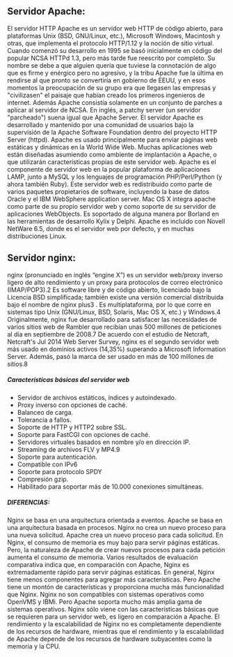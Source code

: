 ## Servidor Apache:

El servidor HTTP Apache es un servidor web HTTP de código abierto, para plataformas Unix (BSD, GNU/Linux, etc.), Microsoft Windows, Macintosh y otras, que implementa el protocolo HTTP/1.12 y la noción de sitio virtual. Cuando comenzó su desarrollo en 1995 se basó inicialmente en código del popular NCSA HTTPd 1.3, pero más tarde fue reescrito por completo. Su nombre se debe a que alguien quería que tuviese la connotación de algo que es firme y enérgico pero no agresivo, y la tribu Apache fue la última en rendirse al que pronto se convertiría en gobierno de EEUU, y en esos momentos la preocupación de su grupo era que llegasen las empresas y "civilizasen" el paisaje que habían creado los primeros ingenieros de internet. Además Apache consistía solamente en un conjunto de parches a aplicar al servidor de NCSA. En inglés, a patchy server (un servidor "parcheado") suena igual que Apache Server.
El servidor Apache es desarrollado y mantenido por una comunidad de usuarios bajo la supervisión de la Apache Software Foundation dentro del proyecto HTTP Server (httpd).
Apache es usado principalmente para enviar páginas web estáticas y dinámicas en la World Wide Web. Muchas aplicaciones web están diseñadas asumiendo como ambiente de implantación a Apache, o que utilizarán características propias de este servidor web.
Apache es el componente de servidor web en la popular plataforma de aplicaciones LAMP, junto a MySQL y los lenguajes de programación PHP/Perl/Python (y ahora también Ruby).
Este servidor web es redistribuido como parte de varios paquetes propietarios de software, incluyendo la base de datos Oracle y el IBM WebSphere application server. Mac OS X integra apache como parte de su propio servidor web y como soporte de su servidor de aplicaciones WebObjects. Es soportado de alguna manera por Borland en las herramientas de desarrollo Kylix y Delphi. Apache es incluido con Novell NetWare 6.5, donde es el servidor web por defecto, y en muchas distribuciones Linux.

## Servidor nginx: 
nginx (pronunciado en inglés “engine X”) es un servidor web/proxy inverso ligero de alto rendimiento y un proxy para protocolos de correo electrónico (IMAP/POP3).2
Es software libre y de código abierto, licenciado bajo la Licencia BSD simplificada; también existe una versión comercial distribuida bajo el nombre de nginx plus3 . Es multiplataforma, por lo que corre en sistemas tipo Unix (GNU/Linux, BSD, Solaris, Mac OS X, etc.) y Windows.4
Originalmente, nginx fue desarrollado para satisfacer las necesidades de varios sitios web de Rambler que recibían unas 500 millones de peticiones al día en septiembre de 2008.7
De acuerdo con el estudio de Netcraft, Netcraft's Jul 2014 Web Server Survey, nginx es el segundo servidor web más usado en dominios activos (14,35%) superando a Microsoft Information Server. Además, pasó la marca de ser usado en más de 100 millones de sitios.8
##### Características básicas del servidor web
* Servidor de archivos estáticos, índices y autoindexado. 
* Proxy inverso con opciones de caché. 
* Balanceo de carga. 
* Tolerancia a fallos. 
* Soporte de HTTP y HTTP2 sobre SSL. 
* Soporte para FastCGI con opciones de caché. 
* Servidores virtuales basados en nombre y/o en dirección IP. 
* Streaming de archivos FLV y MP4.9 
* Soporte para autenticación. 
* Compatible con IPv6 
* Soporte para protocolo SPDY 
* Compresión gzip. 
* Habilitado para soportar más de 10.000 conexiones simultáneas.

##### DIFERENCIAS:
Nginx se basa en una arquitectura orientada a eventos. Apache se basa en una arquitectura basada en procesos.
Nginx no crea un nuevo proceso para una nueva solicitud. Apache crea un nuevo proceso para cada solicitud.
En Nginx, el consumo de memoria es muy bajo para servir páginas estáticas. Pero, la naturaleza de Apache de crear nuevos procesos para cada petición aumenta el consumo de memoria.
Varios resultados de evaluación comparativa indica que, en comparación con Apache, Nginx es extremadamente rápido para servir páginas estáticas.
En general, Nginx tiene menos componentes para agregar más características. Pero Apache tiene un montón de características y proporciona mucha más funcionalidad que Nginx.
Nginx no son compatibles con sistemas operativos como OpenVMS y IBMi. Pero Apache soporta mucho más amplia gama de sistemas operativos.
Nginx sólo viene con las características básicas que se requieren para un servidor web, es ligero en comparación a Apache.
El rendimiento y la escalabilidad de Nginx no es completamente dependiente de los recursos de hardware, mientras que el rendimiento y la escalabilidad de Apache depende de los recursos de hardware subyacentes como la memoria y la CPU.
